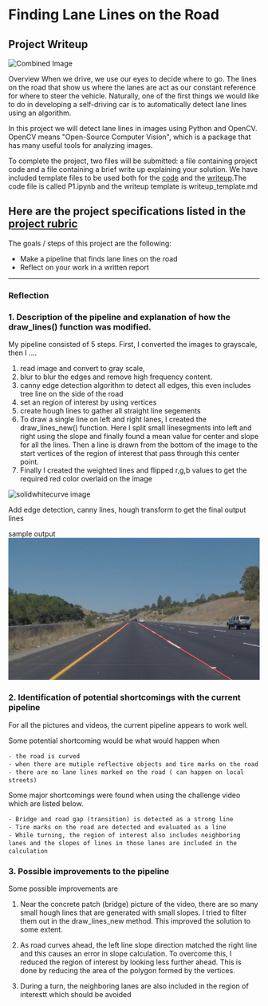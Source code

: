 # **Finding Lane Lines on the Road** 

## Project Writeup
<img src="examples/laneLines_thirdPass.jpg" width="480" alt="Combined Image" />

Overview
When we drive, we use our eyes to decide where to go.  The lines on the road that show us where the lanes are act as our constant reference for where to steer the vehicle.  Naturally, one of the first things we would like to do in developing a self-driving car is to automatically detect lane lines using an algorithm.

In this project we will detect lane lines in images using Python and OpenCV.  OpenCV means "Open-Source Computer Vision", which is a package that has many useful tools for analyzing images.  

To complete the project, two files will be submitted: a file containing project code and a file containing a brief write up explaining your solution. We have included template files to be used both for the [code](https://github.com/udacity/CarND-LaneLines-P1/blob/master/P1.ipynb) and the [writeup](https://github.com/udacity/CarND-LaneLines-P1/blob/master/writeup_template.md).The code file is called P1.ipynb and the writeup template is writeup_template.md 

Here are the project specifications listed in the [project rubric](https://review.udacity.com/#!/rubrics/322/view)
---
The goals / steps of this project are the following:
* Make a pipeline that finds lane lines on the road
* Reflect on your work in a written report

[//]: # (Image References)

[image1]: ./examples/grayscale.jpg "Grayscale"


[//]: # (Image References)

[image1]: ./test_images/output_solidWhiteCurve.jpg "SolidWhiteCurve"
[image2]: ./test_images/output_solidYellowCurve.jpg "SolidYellowCurve"
---

### Reflection

### 1. Description of the pipeline and explanation of how the draw_lines() function was modified.

My pipeline consisted of 5 steps. First, I converted the images to grayscale, then I .... 

1) read image and convert to gray scale, 
2) blur to blur the edges and remove high frequency content.
3) canny edge detection algorithm to detect all edges, this even includes tree line on the side of the road
4) set an region of interest by using vertices
5) create hough lines to gather all straight line segements
6) To draw a single line on left and right lanes, I created the draw_lines_new() function. Here I split small linesegments into left and right using the slope and finally found a mean value for center and slope for all the lines. Then a line is drawn from the bottom of the image to the start vertices of the region of interest that pass through this center point.
7) Finally I created the weighted lines and flipped r,g,b values to get the required red color overlaid on the image
 
![solidwhitecurve image][image1]

Add edge detection, canny lines, hough transform to get the final output lines


sample output
![solidyellowcurve image][image2]


### 2. Identification of potential shortcomings with the current pipeline

For all the pictures and videos, the current pipeline appears to work well. 

Some potential shortcoming would be what would happen when 

    - the road is curved 
    - when there are mutiple reflective objects and tire marks on the road
    - there are no lane lines marked on the road ( can happen on local streets)

Some major shortcomings were found when using the challenge video which are listed below.

    - Bridge and road gap (transition) is detected as a strong line
    - Tire marks on the road are detected and evaluated as a line
    - While turning, the region of interest also includes neighboring lanes and the slopes of lines in those lanes are included in the calculation

### 3. Possible improvements to the pipeline


Some possible improvements are

1) Near the concrete patch (bridge) picture of the video, there are so many small hough lines that are generated with
small slopes. I tried to filter them out in the draw_lines_new method. This improved the solution to some extent.

2) As road curves ahead, the left line slope direction matched the right line and this causes an error in slope calculation.
To overcome this, I reduced the region of interest by looking less further ahead. This is done by reducing the area of 
the polygon formed by the vertices. 


3) During a turn, the neighboring lanes are also included in the region of interestt which should be avoided


